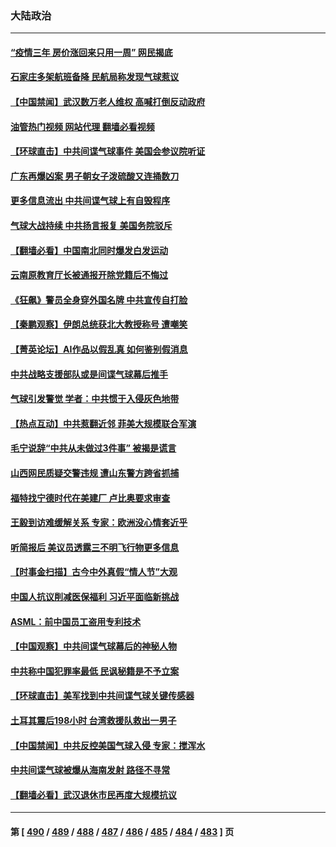 ### 大陆政治
---
#### [“疫情三年 房价涨回来只用一周” 网民揭底](../../pages/ncid277/n13931080.md?02162045) 
#### [石家庄多架航班备降 民航局称发现气球惹议](../../pages/ncid277/n13931142.md?02162045) 
#### [【中国禁闻】武汉数万老人维权 高喊打倒反动政府](../../pages/ncid277/n13930677.md?02162045) 
#### [油管热门视频 网站代理 翻墙必看视频](http://138.2.39.72:81/youtube.html?epic-marker?02162045)
#### [【环球直击】中共间谍气球事件 美国会参议院听证](../../pages/ncid277/n13930672.md?02162045) 
#### [广东再爆凶案 男子朝女子泼硫酸又连捅数刀](../../pages/ncid277/n13931032.md?02162045) 
#### [更多信息流出 中共间谍气球上有自毁程序](../../pages/ncid277/n13930827.md?02162045) 
#### [气球大战持续 中共扬言报复 美国务院驳斥](../../pages/ncid277/n13930795.md?02162045) 
#### [【翻墙必看】中国南北同时爆发白发运动](../../pages/ncid277/n13930757.md?02162045) 
#### [云南原教育厅长被通报开除党籍后不悔过](../../pages/ncid277/n13930653.md?02162045) 
#### [《狂飙》警员全身穿外国名牌 中共宣传自打脸](../../pages/ncid277/n13930628.md?02162045) 
#### [【秦鹏观察】伊朗总统获北大教授称号 遭嘲笑](../../pages/ncid277/n13930695.md?02162045) 
#### [【菁英论坛】AI作品以假乱真 如何鉴别假消息](../../pages/ncid277/n13930682.md?02162045) 
#### [中共战略支援部队或是间谍气球幕后推手](../../pages/ncid277/n13930666.md?02162045) 
#### [气球引发警觉 学者：中共惯于入侵灰色地带](../../pages/ncid277/n13930514.md?02162045) 
#### [【热点互动】中共惹翻近邻 菲美大规模联合军演](../../pages/ncid277/n13930690.md?02162045) 
#### [毛宁说辞“中共从未做过3件事” 被揭是谎言](../../pages/ncid277/n13930579.md?02162045) 
#### [山西网民质疑交警违规 遭山东警方跨省抓捕](../../pages/ncid277/n13930609.md?02162045) 
#### [福特找宁德时代在美建厂 卢比奥要求审查](../../pages/ncid277/n13930626.md?02162045) 
#### [王毅到访难缓解关系 专家：欧洲没心情套近乎](../../pages/ncid277/n13930533.md?02162045) 
#### [听简报后 美议员透露三不明飞行物更多信息](../../pages/ncid277/n13930580.md?02162045) 
#### [【时事金扫描】古今中外真假“情人节”大观](../../pages/ncid277/n13930492.md?02162045) 
#### [中国人抗议削减医保福利 习近平面临新挑战](../../pages/ncid277/n13930530.md?02162045) 
#### [ASML：前中国员工盗用专利技术](../../pages/ncid277/n13930459.md?02162045) 
#### [【中国观察】中共间谍气球幕后的神秘人物](../../pages/ncid277/n13930062.md?02162045) 
#### [中共称中国犯罪率最低 民讽秘籍是不予立案](../../pages/ncid277/n13930367.md?02162045) 
#### [【环球直击】美军找到中共间谍气球关键传感器](../../pages/ncid277/n13929901.md?02162045) 
#### [土耳其震后198小时 台湾救援队救出一男子](../../pages/ncid277/n13930076.md?02162045) 
#### [【中国禁闻】中共反控美国气球入侵 专家：搅浑水](../../pages/ncid277/n13929898.md?02162045) 
#### [中共间谍气球被爆从海南发射 路径不寻常](../../pages/ncid277/n13930120.md?02162045) 
#### [【翻墙必看】武汉退休市民再度大规模抗议](../../pages/ncid277/n13930139.md?02162045) 

---
#### 第 [ [490](./490.md?02162045) / [489](./489.md?02162045) / [488](./488.md?02162045) / [487](./487.md?02162045) / [486](./486.md?02162045) / [485](./485.md?02162045) / [484](./484.md?02162045) / [483](./483.md?02162045) ] 页
